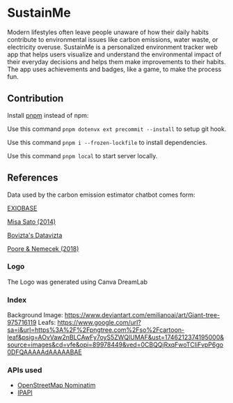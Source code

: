 # SustainMe

Modern lifestyles often leave people unaware of how their daily habits contribute to environmental issues like carbon emissions, water waste, or electricity overuse. SustainMe is a personalized environment tracker web app that helps users visualize and understand the environmental impact of their everyday decisions and helps them make improvements to their habits. The app uses achievements and badges, like a game, to make the process fun.

## Contribution

Install [pnpm](https://pnpm.io/) instead of npm:

Use this command `pnpm dotenvx ext precommit --install` to setup git hook.

Use this command `pnpm i --frozen-lockfile` to install dependencies.

Use this command `pnpm local` to start server locally.

## References
Data used by the carbon emission estimator chatbot comes form:

[EXIOBASE](https://www.exiobase.eu/index.php)

[Misa Sato (2014)](https://www.lse.ac.uk/granthaminstitute/publication/product-level-embodied-carbon-flows-in-bilateral-trade-ecological-economics/)

[Bovizta's Datavizta](https://github.com/Boavizta/datavizta)

[Poore & Nemecek (2018)](https://pubmed.ncbi.nlm.nih.gov/29853680)

### Logo

The Logo was generated using Canva DreamLab

### Index

Background Image: <https://www.deviantart.com/emilianoai/art/Giant-tree-975716119>
Leafs: <https://www.google.com/url?sa=i&url=https%3A%2F%2Fpngtree.com%2Fso%2Fcartoon-leaf&psig=AOvVaw2nBLCAwFy7oyS5ZWQlUMAF&ust=1746212374195000&source=images&cd=vfe&opi=89978449&ved=0CBQQjRxqFwoTCIiFvpP6go0DFQAAAAAdAAAAABAE>

### APIs used

- [OpenStreetMap Nominatim](https://nominatim.org/)
- [IPAPI](https://ipapi.com/)
